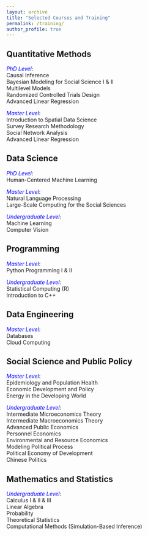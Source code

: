 ```yaml
---
layout: archive
title: "Selected Courses and Training"
permalink: /training/
author_profile: true
---
```


## Quantitative Methods
<span style="color:blue">*PhD Level*</span>: \
Causal Inference \
Bayesian Modeling for Social Science I & II \
Multilevel Models \
Randomized Controlled Trials Design \
Advanced Linear Regression

<span style="color:blue">*Master Level*</span>: \
Introduction to Spatial Data Science \
Survey Research Methodology \
Social Network Analysis \
Advanced Linear Regression

## Data Science
<span style="color:blue">*PhD Level*</span>: \
Human-Centered Machine Learning

<span style="color:blue">*Master Level*</span>: \
Natural Language Processing \
Large-Scale Computing for the Social Sciences

<span style="color:blue">*Undergraduate Level*</span>: \
Machine Learning \
Computer Vision

## Programming
<span style="color:blue">*Master Level*</span>: \
Python Programming I & II

<span style="color:blue">*Undergraduate Level*</span>: \
Statistical Computing (R) \
Introduction to C++

## Data Engineering
<span style="color:blue">*Master Level*</span>: \
Databases \
Cloud Computing

## Social Science and Public Policy
<span style="color:blue">*Master Level*</span>: \
Epidemiology and Population Health \
Economic Development and Policy \
Energy in the Developing World

<span style="color:blue">*Undergraduate Level*</span>: \
Intermediate Microeconomics Theory\
Intermediate Macroeconomics Theory\
Advanced Public Economics \
Personnel Economics \
Environmental and Resource Economics \
Modeling Political Process \
Political Economy of Development \
Chinese Politics

## Mathematics and Statistics
<span style="color:blue">*Undergraduate Level*</span>: \
Calculus I & II & III \
Linear Algebra \
Probability \
Theoretical Statistics \
Computational Methods (Simulation-Based Inference)
